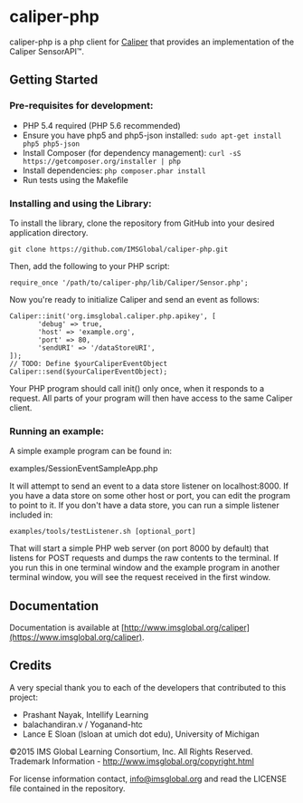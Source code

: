 caliper-php
================

caliper-php is a php client for [Caliper](http://www.imsglobal.org) that provides an implementation of the Caliper SensorAPI™.

## Getting Started

### Pre-requisites for development:  

* PHP 5.4 required (PHP 5.6 recommended)
* Ensure you have php5 and php5-json installed:  ```sudo apt-get install php5 php5-json```
* Install Composer (for dependency management):  ```curl -sS https://getcomposer.org/installer | php```
* Install dependencies:  ```php composer.phar install```
* Run tests using the Makefile

### Installing and using the Library:

To install the library, clone the repository from GitHub into your desired application directory.

```
git clone https://github.com/IMSGlobal/caliper-php.git
```

Then, add the following to your PHP script:

```
require_once '/path/to/caliper-php/lib/Caliper/Sensor.php';
```

Now you're ready to initialize Caliper and send an event as follows:

```
Caliper::init('org.imsglobal.caliper.php.apikey', [
       'debug' => true,
       'host' => 'example.org',
       'port' => 80,
       'sendURI' => '/dataStoreURI',
]);
// TODO: Define $yourCaliperEventObject
Caliper::send($yourCaliperEventObject);
```

Your PHP program should call init() only once, when it responds to a request.
All parts of your program will then have access to the same Caliper client.

### Running an example:

A simple example program can be found in:

  examples/SessionEventSampleApp.php

It will attempt to send an event to a data store listener on localhost:8000.  If you have a data store on some other host or port, you can edit the program to point to it.  If you don't have a data store, you can run a simple listener included in:

```
examples/tools/testListener.sh [optional_port]
```

That will start a simple PHP web server (on port 8000 by default) that listens for POST requests and dumps the raw contents to the terminal.  If you run this in one terminal window and the example program in another terminal window, you will see the request received in the first window.

## Documentation
Documentation is available at [http://www.imsglobal.org/caliper](https://www.imsglobal.org/caliper).

## Credits

A very special thank you to each of the developers that contributed to this project:

* Prashant Nayak, Intellify Learning
* balachandiran.v / Yoganand-htc
* Lance E Sloan (lsloan at umich dot edu), University of Michigan

©2015 IMS Global Learning Consortium, Inc. All Rights Reserved.
Trademark Information - http://www.imsglobal.org/copyright.html

For license information contact, info@imsglobal.org and read the LICENSE file contained in the repository.
